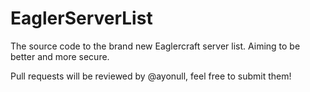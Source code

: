 # EaglerServerList

The source code to the brand new Eaglercraft server list. Aiming to be better and more secure.

Pull requests will be reviewed by @ayonull, feel free to submit them!
